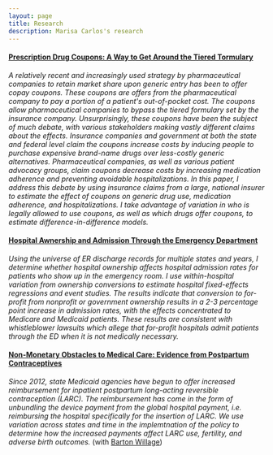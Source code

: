 ```yaml
---
layout: page
title: Research
description: Marisa Carlos's research
---
```



#### <u>Prescription Drug Coupons: A Way to Get Around the Tiered Tormulary</u>
*A relatively recent and increasingly used strategy by pharmaceutical companies to retain market share upon generic entry has been to offer copay coupons. These coupons are offers from the pharmaceutical company to pay a portion of a patient's out-of-pocket cost. The coupons allow pharmaceutical companies to bypass the tiered formulary set by the insurance company. Unsurprisingly, these coupons have been the subject of much debate, with various stakeholders making vastly different claims about the effects. Insurance companies and government at both the state and federal level claim the coupons increase costs by inducing people to purchase expensive brand-name drugs over less-costly generic alternatives. Pharmaceutical companies, as well as various patient advocacy groups, claim coupons decrease costs by increasing medication adherence and preventing avoidable hospitalizations. In this paper, I address this debate by using insurance claims from a large, national insurer to estimate the effect of coupons on generic drug use, medication adherence, and hospitalizations. I take advantage of variation in who is legally allowed to use coupons, as well as which drugs offer coupons, to estimate difference-in-difference models.*
<br>

#### <u> Hospital Awnership and Admission Through the Emergency Department </u>
*Using the universe of ER discharge records for multiple states and years, I determine whether hospital ownership affects hospital admission rates for patients who show up in
the emergency room. I use within-hospital variation from ownership conversions to estimate hospital fixed-effects regressions and event studies. The results indicate that
conversion to for-profit from nonprofit or government ownership results in a 2-3 percentage point increase in admission rates, with the effects concentrated to Medicare
and Medicaid patients. These results are consistent with whistleblower lawsuits which allege that for-profit hospitals admit patients through the ED when it is not medically
necessary.*
<br>

#### <u>Non-Monetary Obstacles to Medical Care: Evidence from Postpartum Contraceptives</u>
*Since 2012, state Medicaid agencies have begun to offer increased reimbursement for inpatient postpartum long-acting reversible contraception (LARC). The reimbursement
has come in the form of unbundling the device payment from the global hospital payment, i.e. reimbursing the hospital specifically for the insertion of LARC. We use variation across states and time in the implemtnation of the policy to determine how the increased payments affect LARC use, fertility, and adverse birth outcomes.* (with [Barton Willage](https://bjwillage.github.io/))



